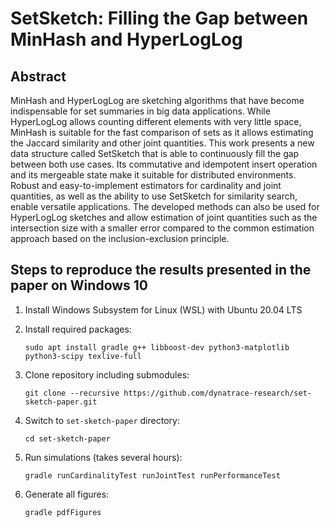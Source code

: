 # SetSketch: Filling the Gap between MinHash and HyperLogLog

## Abstract
MinHash and HyperLogLog are sketching algorithms that have become indispensable for set summaries in big data applications. While HyperLogLog allows counting different elements with very little space, MinHash is suitable for the fast comparison of sets as it allows estimating the Jaccard similarity and other joint quantities. This work presents a new data structure called SetSketch that is able to continuously fill the gap between both use cases. Its commutative and idempotent insert operation and its mergeable state make it suitable for distributed environments. Robust and easy-to-implement estimators for cardinality and joint quantities, as well as the ability to use SetSketch for similarity search, enable versatile applications. The developed methods can also be used for HyperLogLog sketches and allow estimation of joint quantities such as the intersection size with a smaller error compared to the common estimation approach based on the inclusion-exclusion principle.

## Steps to reproduce the results presented in the paper on Windows 10
1. Install Windows Subsystem for Linux (WSL) with Ubuntu 20.04 LTS

2. Install required packages:
   ```
   sudo apt install gradle g++ libboost-dev python3-matplotlib python3-scipy texlive-full
   ```
3. Clone repository including submodules:
   ```
   git clone --recursive https://github.com/dynatrace-research/set-sketch-paper.git
   ```
4. Switch to `set-sketch-paper` directory:
   ```
   cd set-sketch-paper
   ```
5. Run simulations (takes several hours):
   ```
   gradle runCardinalityTest runJointTest runPerformanceTest
   ```
6. Generate all figures: 
   ```
   gradle pdfFigures
   ```